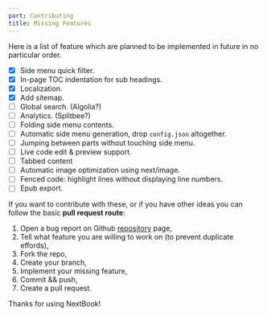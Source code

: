```yaml
---
part: Contributing
title: Missing Features
---
```


Here is a list of feature which are planned to be implemented in future in no particular order. 

- [x] Side menu quick filter.
- [x] In-page TOC indentation for sub headings.
- [x] Localization.
- [x] Add sitemap.
- [ ] Global search. (Algolia?)
- [ ] Analytics. (Splitbee?)
- [ ] Folding side menu contents.
- [ ] Automatic side menu generation, drop `config.json` altogether.
- [ ] Jumping between parts without touching side menu.
- [ ] Live code edit & preview support.
- [ ] Tabbed content
- [ ] Automatic image optimization using next/image.
- [ ] Fenced code: highlight lines without displaying line numbers.
- [ ] Epub export.

If you want to contribute with these, or if you have other ideas you can follow the basic **pull request route**:

1. Open a bug report on Github [repository](https://github.com/amiroff/NextBook) page, 
2. Tell what feature you are willing to work on (to prevent duplicate effords), 
3. Fork the repo,
4. Create your branch,
5. Implement your missing feature,
6. Commit && push,
7. Create a pull request.

Thanks for using NextBook!


